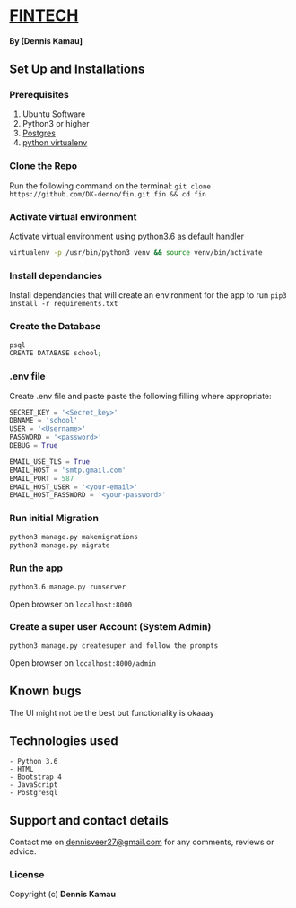 # [FINTECH](https://instadk.herokuapp.com)
#### By **[Dennis Kamau]**


## Set Up and Installations

### Prerequisites
1. Ubuntu Software
2. Python3 or higher
3. [Postgres](https://www.postgresql.org/download/)
4. [python virtualenv](https://gist.github.com/Geoyi/d9fab4f609e9f75941946be45000632b)

### Clone the Repo
Run the following command on the terminal:
`git clone https://github.com/DK-denno/fin.git fin && cd fin`

### Activate virtual environment
Activate virtual environment using python3.6 as default handler
```bash
virtualenv -p /usr/bin/python3 venv && source venv/bin/activate
```

### Install dependancies
Install dependancies that will create an environment for the app to run
`pip3 install -r requirements.txt`

### Create the Database
```bash
psql
CREATE DATABASE school;
```
### .env file
Create .env file and paste paste the following filling where appropriate:
```python
SECRET_KEY = '<Secret_key>'
DBNAME = 'school'
USER = '<Username>'
PASSWORD = '<password>'
DEBUG = True

EMAIL_USE_TLS = True
EMAIL_HOST = 'smtp.gmail.com'
EMAIL_PORT = 587
EMAIL_HOST_USER = '<your-email>'
EMAIL_HOST_PASSWORD = '<your-password>'
```
### Run initial Migration
```bash
python3 manage.py makemigrations
python3 manage.py migrate
```

### Run the app
```bash
python3.6 manage.py runserver
```
Open browser on `localhost:8000`

### Create a super user Account (System Admin)
```bash
python3 manage.py createsuper and follow the prompts
```
Open browser on `localhost:8000/admin`

## Known bugs
The UI might not be the best but functionality is okaaay

## Technologies used
    - Python 3.6
    - HTML
    - Bootstrap 4
    - JavaScript
    - Postgresql

## Support and contact details
Contact me on dennisveer27@gmail.com for any comments, reviews or advice.

### License
Copyright (c) **Dennis Kamau**
